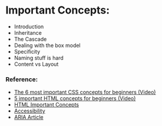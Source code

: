 # Important Concepts:
- Introduction
- Inheritance
- The Cascade
- Dealing with the box model
- Specificity
- Naming stuff is hard
- Content vs Layout


### Reference:
- [The 6 most important CSS concepts for beginners (Video)](https://youtu.be/JnTPd9G6hoY)
- [5 important HTML concepts for beginners (Video)](https://www.youtube.com/watch?v=HJ0-fUJ-2F0)
- [HTML Important Concepts](https://medium.com/@readizo.com/html-basics-the-10-important-concepts-afeedcbe8e7d)
- [Accessibility](https://developer.mozilla.org/en-US/docs/Learn/Accessibility/HTML)
- [ARIA Article](https://web.dev/semantics-aria/)



